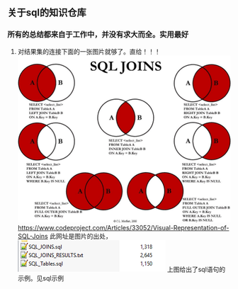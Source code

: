 ## 关于sql的知识仓库
### **所有的总结都来自于工作中，并没有求大而全。实用最好**
1. 对结果集的连接下面的一张图片就够了。直给！！！
   ![](https://github.com/zkydrx/images/blob/master/sql/SQL_JOINS.jpg?raw=true)
   https://www.codeproject.com/Articles/33052/Visual-Representation-of-SQL-Joins
   此网址是图片的出处，
   ![](https://github.com/zkydrx/images/blob/master/sql/sql.png?raw=true)
   上图给出了sql语句的示例。见sql示例
